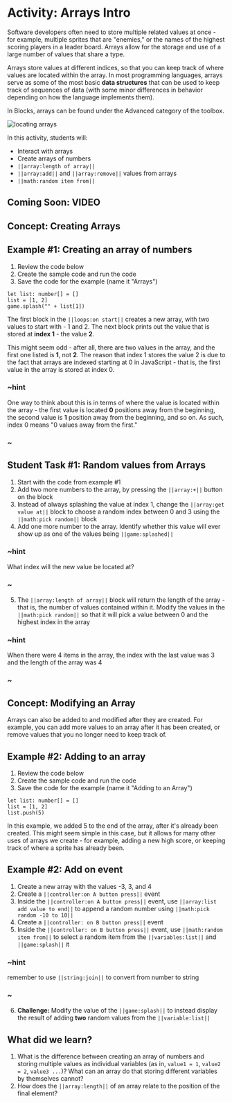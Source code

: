 # Activity: Arrays Intro

Software developers often need to store multiple related values at once - for example, multiple sprites that are "enemies," or the names of the highest scoring players in a leader board. Arrays allow for the storage and use of a large number of values that share a type.

Arrays store values at different indices, so that you can keep track of where values are located within the array. In most programming languages, arrays serve as some of the most basic **data structures** that can be used to keep track of sequences of data (with some minor differences in behavior depending on how the language implements them).

In Blocks, arrays can be found under the Advanced category of the toolbox.

![locating arrays](/static/courses/csintro1/arrays/locating-arrays.gif)

In this activity, students will:

* Interact with arrays
* Create arrays of numbers
* `||array:length of array||`
* `||array:add||` and `||array:remove||` values from arrays
* `||math:random item from||`

## Coming Soon: VIDEO

## Concept: Creating Arrays

## Example #1: Creating an array of numbers

1. Review the code below 
2. Create the sample code and run the code
3. Save the code for the example (name it "Arrays")

```blocks
let list: number[] = []
list = [1, 2]
game.splash("" + list[1])
```

The first block in the `||loops:on start||` creates a new array, with two values to start with - 1 and 2. The next block prints out the value that is stored at **index 1** - the value **2**.

This might seem odd - after all, there are two values in the array, and the first one listed is **1**, not **2**. The reason that index 1 stores the value 2 is due to the fact that arrays are indexed starting at 0 in JavaScript - that is, the first value in the array is stored at index 0.

### ~hint

One way to think about this is in terms of where the value is located within the array - the first value is located **0** positions away from the beginning, the second value is **1** position away from the beginning, and so on. As such, index 0 means "0 values away from the first."

### ~

## Student Task #1: Random values from Arrays

1. Start with the code from example #1
2. Add two more numbers to the array, by pressing the `||array:+||` button on the block
3. Instead of always splashing the value at index 1, change the `||array:get value at||` block to choose a random index between 0 and 3 using the `||math:pick random||` block
4. Add one more number to the array. Identify whether this value will ever show up as one of the values being `||game:splashed||`

### ~hint

What index will the new value be located at?

### ~

5. The `||array:length of array||` block will return the length of the array - that is, the number of values contained within it. Modify the values in the `||math:pick random||` so that it will pick a value between 0 and the highest index in the array

### ~hint

When there were 4 items in the array, the index with the last value was 3 and the length of the array was 4

### ~

## Concept: Modifying an Array

Arrays can also be added to and modified after they are created. For example, you can add more values to an array after it has been created, or remove values that you no longer need to keep track of.

## Example #2: Adding to an array

1. Review the code below 
2. Create the sample code and run the code
3. Save the code for the example (name it "Adding to an Array")

```blocks
let list: number[] = []
list = [1, 2]
list.push(5)
```

In this example, we added 5 to the end of the array, after it's already been created. This might seem simple in this case, but it allows for many other uses of arrays we create - for example, adding a new high score, or keeping track of where a sprite has already been.

## Example #2: Add on event

1. Create a new array with the values -3, 3, and 4
2. Create a `||controller:on A button press||` event
3. Inside the `||controller:on A button press||` event, use `||array:list add value to end||` to append a random number using `||math:pick random -10 to 10||`
4. Create a `||controller: on B button press||` event
5. Inside the `||controller: on B button press||` event, use `||math:random item from||` to select a random item from the `||variables:list||` and `||game:splash||` it

### ~hint

remember to use `||string:join||` to convert from number to string

### ~

6. **Challenge:** Modify the value of the `||game:splash||` to instead display the result of adding **two** random values from the `||variable:list||`

## What did we learn?

1. What is the difference between creating an array of numbers and storing multiple values as individual variables (as in, `value1 = 1`, `value2 = 2`, `value3 ...`)? What can an array do that storing different variables by themselves cannot?
2. How does the `||array:length||` of an array relate to the position of the final element?